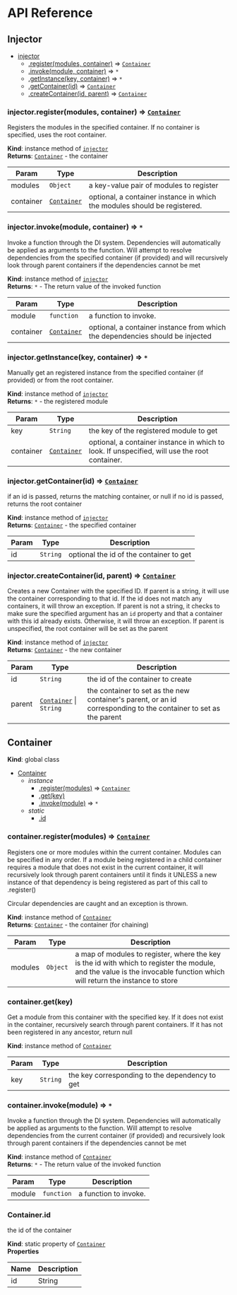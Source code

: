 # API Reference

## <a name="module_injector">Injector</a>

* [injector](#module_injector)
    * [.register(modules, container)](#module_injector+register) ⇒ <code>[Container](#Container)</code>
    * [.invoke(module, container)](#module_injector+invoke) ⇒ <code>\*</code>
    * [.getInstance(key, container)](#module_injector+getInstance) ⇒ <code>\*</code>
    * [.getContainer(id)](#module_injector+getContainer) ⇒ <code>[Container](#Container)</code>
    * [.createContainer(id, parent)](#module_injector+createContainer) ⇒ <code>[Container](#Container)</code>

<a name="module_injector+register"></a>
### injector.register(modules, container) ⇒ <code>[Container](#Container)</code>
Registers the modules in the specified container. If
no container is specified, uses the root container.

**Kind**: instance method of <code>[injector](#module_injector)</code>  
**Returns**: <code>[Container](#Container)</code> - the container  

| Param | Type | Description |
| --- | --- | --- |
| modules | <code>Object</code> | a key-value pair of modules to register |
| container | <code>[Container](#Container)</code> | optional, a container instance in which        the modules should be registered. |

<a name="module_injector+invoke"></a>
### injector.invoke(module, container) ⇒ <code>\*</code>
Invoke a function through the DI system. Dependencies will
automatically be applied as arguments to the function. Will
attempt to resolve dependencies from the specified container
(if provided) and will recursively look through parent containers if the
dependencies cannot be met

**Kind**: instance method of <code>[injector](#module_injector)</code>  
**Returns**: <code>\*</code> - The return value of the invoked function  

| Param | Type | Description |
| --- | --- | --- |
| module | <code>function</code> | a function to invoke. |
| container | <code>[Container](#Container)</code> | optional, a container instance from        which the dependencies should be injected |

<a name="module_injector+getInstance"></a>
### injector.getInstance(key, container) ⇒ <code>\*</code>
Manually get an registered instance from the specified container
(if provided) or from the root container.

**Kind**: instance method of <code>[injector](#module_injector)</code>  
**Returns**: <code>\*</code> - the registered module  

| Param | Type | Description |
| --- | --- | --- |
| key | <code>String</code> | the key of the registered module to get |
| container | <code>[Container](#Container)</code> | optional, a container instance in which        to look. If unspecified, will use the root container. |

<a name="module_injector+getContainer"></a>
### injector.getContainer(id) ⇒ <code>[Container](#Container)</code>
if an id is passed, returns the matching container, or null
if no id is passed, returns the root container

**Kind**: instance method of <code>[injector](#module_injector)</code>  
**Returns**: <code>[Container](#Container)</code> - the specified container  

| Param | Type | Description |
| --- | --- | --- |
| id | <code>String</code> | optional the id of the container to get |

<a name="module_injector+createContainer"></a>
### injector.createContainer(id, parent) ⇒ <code>[Container](#Container)</code>
Creates a new Container with the specified ID. If parent is a string, it will
use the container corresponding to that id. If the id does not match any containers,
it will throw an exception. If parent is not a string, it checks to make sure the
specified argument has an `id` property and that a container with this id already
exists. Otherwise, it will throw an exception. If parent is unspecified, the
root container will be set as the parent

**Kind**: instance method of <code>[injector](#module_injector)</code>  
**Returns**: <code>[Container](#Container)</code> - the new container  

| Param | Type | Description |
| --- | --- | --- |
| id | <code>String</code> | the id of the container to create |
| parent | <code>[Container](#Container)</code> &#124; <code>String</code> | the container to set as the new container's parent,        or an id corresponding to the container to set as the parent |


## <a name="Container">Container</a>
**Kind**: global class  

* [Container](#Container)
    * _instance_
        * [.register(modules)](#Container+register) ⇒ <code>[Container](#Container)</code>
        * [.get(key)](#Container+get)
        * [.invoke(module)](#Container+invoke) ⇒ <code>\*</code>
    * _static_
        * [.id](#Container.id)

<a name="Container+register"></a>
### container.register(modules) ⇒ <code>[Container](#Container)</code>
Registers one or more modules within the current container. Modules can be specified in any order.
If a module being registered in a child container requires a module that does not exist in the current
container, it will recursively look through parent containers until it finds it UNLESS a new
instance of that dependency is being registered as part of this call to .register()

Circular dependencies are caught and an exception is thrown.

**Kind**: instance method of <code>[Container](#Container)</code>  
**Returns**: <code>[Container](#Container)</code> - the container (for chaining)  

| Param | Type | Description |
| --- | --- | --- |
| modules | <code>Object</code> | a map of modules to register, where the key is the id        with which to register the module, and the value is the invocable function        which will return the instance to store |

<a name="Container+get"></a>
### container.get(key)
Get a module from this container with the specified key. If it does not
exist in the container, recursively search through parent containers. If
it has not been registered in any ancestor, return null

**Kind**: instance method of <code>[Container](#Container)</code>  

| Param | Type | Description |
| --- | --- | --- |
| key | <code>String</code> | the key corresponding to the dependency to get |

<a name="Container+invoke"></a>
### container.invoke(module) ⇒ <code>\*</code>
Invoke a function through the DI system. Dependencies will
automatically be applied as arguments to the function. Will
attempt to resolve dependencies from the current container
(if provided) and recursively look through parent containers if the
dependencies cannot be met

**Kind**: instance method of <code>[Container](#Container)</code>  
**Returns**: <code>\*</code> - The return value of the invoked function  

| Param | Type | Description |
| --- | --- | --- |
| module | <code>function</code> | a function to invoke. |

<a name="Container.id"></a>
### Container.id
the id of the container

**Kind**: static property of <code>[Container](#Container)</code>  
**Properties**

| Name | Description |
| --- | --- |
| id | String |


